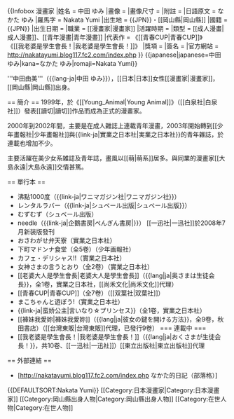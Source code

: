 {{Infobox 漫畫家
|姓名 = 中田 ゆみ
|畫像 = 
|畫像尺寸 = 
|附註 = 
|日語原文 = なかた ゆみ
|羅馬字 =  Nakata Yumi
|出生地 = {{JPN}}・[[岡山縣|岡山縣]]
|國籍 = {{JPN}}
|出生日期 = 
|職業 = [[漫畫家|漫畫家]]
|活躍時期 = 
|類型 = [[成人漫畫|成人漫畫]]、[[青年漫畫|青年漫畫]]
|代表作 = 《[[青春CUP|青春CUP]]》<br>《[[我老婆是學生會長！|我老婆是學生會長！]]》
|獎項 = 
|簽名 = 
|官方網站 = http://nakatayumi.blog117.fc2.com/index.php
}}
{{japanese|japanese=中田 ゆみ|kana=なかた ゆみ|romaji=Nakata Yumi}}

'''中田由美'''（{{lang-ja|中田 ゆみ}}），[[日本|日本]]女性[[漫畫家|漫畫家]]，[[岡山縣|岡山縣]]出身。

== 簡介 ==
1999年，於《[[Young_Animal|Young Animal]]》（[[白泉社|白泉社]]）發表[[讀切|讀切]]作品而成為正式的漫畫家。

2000年到2002年間，主要是在成人雜誌上連載青年漫畫，2003年開始轉到[[少年畫報社|少年畫報社]]與{{link-ja|實業之日本社|実業之日本社}}的青年雜誌，於連載也增加不少。

主要活躍在美少女系雑誌及青年誌，畫風以[[萌|萌系]]居多。與同業的漫畫家[[大島永遠|大島永遠]]交情甚篤。

== 單行本 ==
* 沸點1000度（{{link-ja|ワニマガジン社|ワニマガジン社}}）
* レンタルラバー（{{link-ja|シュベール出版|シュベール出版}}）
* むずむず（シュベール出版）
* needle（{{link-ja|企鵝書房|ぺんぎん書房|}}） [[一迅社|一迅社]]於2008年7月新装版發刊
* おさわがせ弁天寮（實業之日本社）
* 下町マドンナ食堂（全5卷）（少年画報社）
* カフェ・デリシャス!!（實業之日本社）
* 女神さまの言うとおり（全2卷）（實業之日本社）
* [[老婆大人是學生會長|老婆大人是學生會長]]（{{lang|ja|奥さまは生徒会長}}，全1卷，實業之日本社，[[尚禾文化|尚禾文化]]代理）
* [[青春CUP|青春CUP]]（全7卷）（[[双葉社|双葉社]]）
* まこちゃんと遊ぼう!（實業之日本社）
* {{link-ja|蛮娇公主|言いなり☆プリンセス}}（全1卷，實業之日本社）
* [[褲妹我愛妳|褲妹我愛妳]]（{{lang|ja|彼女の鍵を開ける方法}}，全9卷，秋田書店）（[[台灣東販|台灣東販]]代理，已發行9卷）
=== 連載中 ===
* [[我老婆是學生會長！|我老婆是學生會長！]]（{{lang|ja|おくさまが生徒会長！}}，共10卷、[[一迅社|一迅社]]）[[東立出版社|東立出版社]]代理

== 外部連結 ==
* [http://nakatayumi.blog117.fc2.com/index.php なかた的日記（部落格）]


{{DEFAULTSORT:Nakata Yumi}}
[[Category:日本漫畫家|Category:日本漫畫家]]
[[Category:岡山縣出身人物|Category:岡山縣出身人物]]
[[Category:在世人物|Category:在世人物]]
